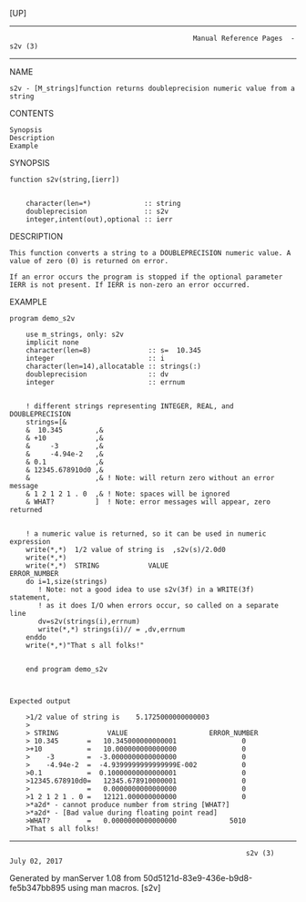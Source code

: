 [UP]

-----------------------------------------------------------------------------------------------------------------------------------
                                                 Manual Reference Pages  - s2v (3)
-----------------------------------------------------------------------------------------------------------------------------------
                                                                 
NAME

    s2v - [M_strings]function returns doubleprecision numeric value from a string

CONTENTS

    Synopsis
    Description
    Example

SYNOPSIS

    function s2v(string,[ierr])


        character(len=*)             :: string
        doubleprecision              :: s2v
        integer,intent(out),optional :: ierr



DESCRIPTION

    This function converts a string to a DOUBLEPRECISION numeric value. A value of zero (0) is returned on error.

    If an error occurs the program is stopped if the optional parameter IERR is not present. If IERR is non-zero an error occurred.

EXAMPLE

    program demo_s2v

        use m_strings, only: s2v
        implicit none
        character(len=8)              :: s=  10.345  
        integer                       :: i
        character(len=14),allocatable :: strings(:)
        doubleprecision               :: dv
        integer                       :: errnum


        ! different strings representing INTEGER, REAL, and DOUBLEPRECISION
        strings=[&
        &  10.345        ,&
        & +10            ,&
        &     -3         ,&
        &     -4.94e-2   ,&
        & 0.1            ,&
        & 12345.678910d0 ,&
        &                ,& ! Note: will return zero without an error message
        & 1 2 1 2 1 . 0  ,& ! Note: spaces will be ignored
        & WHAT?          ]  ! Note: error messages will appear, zero returned


        ! a numeric value is returned, so it can be used in numeric expression
        write(*,*)  1/2 value of string is  ,s2v(s)/2.0d0
        write(*,*)
        write(*,*)  STRING            VALUE                    ERROR_NUMBER 
        do i=1,size(strings)
           ! Note: not a good idea to use s2v(3f) in a WRITE(3f) statement,
           ! as it does I/O when errors occur, so called on a separate line
           dv=s2v(strings(i),errnum)
           write(*,*) strings(i)// = ,dv,errnum
        enddo
        write(*,*)"That s all folks!"


        end program demo_s2v



    Expected output

        >1/2 value of string is    5.1725000000000003
        >
        > STRING            VALUE                    ERROR_NUMBER
        > 10.345       =   10.345000000000001                0
        >+10           =   10.000000000000000                0
        >    -3        =  -3.0000000000000000                0
        >    -4.94e-2  =  -4.9399999999999999E-002           0
        >0.1           =  0.10000000000000001                0
        >12345.678910d0=   12345.678910000001                0
        >              =   0.0000000000000000                0
        >1 2 1 2 1 . 0 =   12121.000000000000                0
        >*a2d* - cannot produce number from string [WHAT?]
        >*a2d* - [Bad value during floating point read]
        >WHAT?         =   0.0000000000000000             5010
        >That s all folks!

-----------------------------------------------------------------------------------------------------------------------------------

                                                              s2v (3)                                                 July 02, 2017

Generated by manServer 1.08 from 50d5121d-83e9-436e-b9d8-fe5b347bb895 using man macros.
                                                               [s2v]
